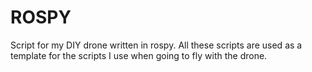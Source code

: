 # ROSPY

Script for my DIY drone written in rospy. All these scripts are used as a template for the scripts I use when going to fly with the drone.


